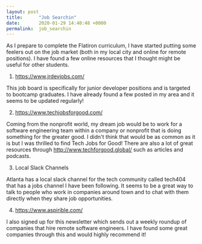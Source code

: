 ```yaml
---
layout: post
title:      "Job Searchin"
date:       2020-01-29 14:40:48 +0000
permalink:  job_searchin
---
```



As I prepare to complete the Flatiron curriculum, I have started putting some feelers out on the job market (both in my local city and online for remote positions).  I have found a few online resources that I thought might be useful for other students. 

1. https://www.jrdevjobs.com/ 

This job board is specifically for junior developer positions and is targeted to bootcamp graduates.  I have already found a few posted in my area and it seems to be updated regularly! 

2. https://www.techjobsforgood.com/

Coming from the nonprofit world, my dream job would be to work for a software engineering team within a company or nonprofit that is doing something for the greater good.  I didn't think that would be as common as it is but I was thrilled to find Tech Jobs for Good! There are also a lot of great resources through http://www.techforgood.global/ such as articles and podcasts. 

3. Local Slack Channels

Atlanta has a local slack channel for the tech community called tech404 that has a jobs channel I have been following.  It seems to be a great way to talk to people who work in companies around town and to chat with them directly when they share job opportunities.  

4. https://www.aspirible.com/

I also signed up for this newsletter which sends out a weekly roundup of companies that hire remote software engineers.  I have found some great companies through this and would highly recommend it! 
